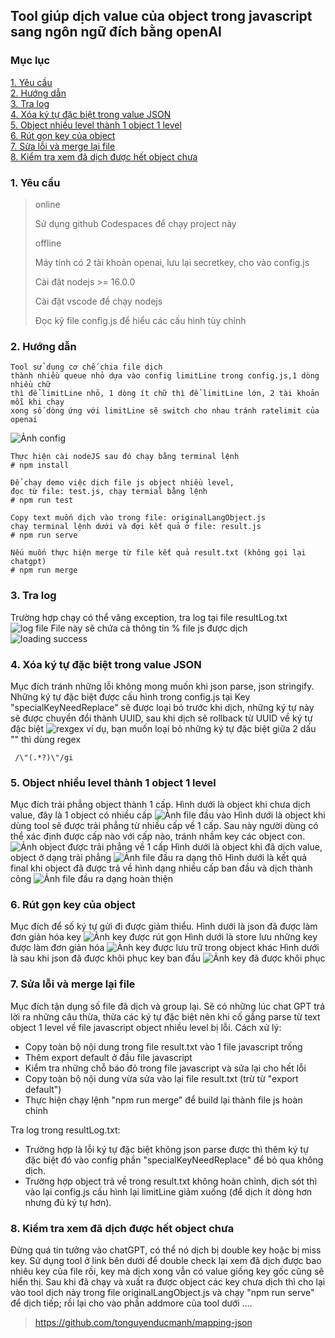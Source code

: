 ## Tool giúp dịch value của object trong javascript sang ngôn ngữ đích bằng openAI

### Mục lục

[1. Yêu cầu](#requirement)\
[2. Hướng dẫn](#tutorial)\
[3. Tra log](#log)\
[4. Xóa ký tự đặc biệt trong value JSON](#remove-special)\
[5. Object nhiều level thành 1 object 1 level](#simplified-object)\
[6. Rút gọn key của object](#short-link)\
[7. Sửa lỗi và merge lại file](#merge-file)\
[8. Kiểm tra xem đã dịch được hết object chưa](#double-check)

### <a name="requirement"></a> 1. Yêu cầu
> online
> 
> Sử dụng github Codespaces để chạy project này
>
> offline
> 
> Máy tính có 2 tài khoản openai, lưu lại secretkey, cho vào config.js
>
> Cài đặt nodejs >= 16.0.0
>
> Cài đặt vscode để chạy nodejs
>
> Đọc kỹ file config.js để hiểu các cấu hình tùy chỉnh

### <a name="tutorial"></a> 2. Hướng dẫn

```
Tool sử dụng cơ chế chia file dịch
thành nhiều queue nhỏ dựa vào config limitLine trong config.js,1 dòng nhiều chữ
thì để limitLine nhỏ, 1 dòng ít chữ thì để limitLine lớn, 2 tài khoản mỗi khi chạy
xong số dòng ứng với limitLine sẽ switch cho nhau tránh ratelimit của openai
```

![Ảnh config](images/read-config.png)

```
Thực hiện cài nodeJS sau đó chạy bằng terminal lệnh
# npm install
```

```
Để chạy demo việc dịch file js object nhiều level,
đọc từ file: test.js, chạy termial bằng lệnh
# npm run test
```

```
Copy text muốn dịch vào trong file: originalLangObject.js
chạy terminal lệnh dưới và đợi kết quả ở file: result.js
# npm run serve
```

```
Nếu muốn thực hiện merge từ file kết quả result.txt (không gọi lại chatgpt)
# npm run merge
```

### <a name="log"></a> 3. Tra log

Trường hợp chạy có thể văng exception, tra log tại file resultLog.txt
![log file](images/log-file.png)
File này sẽ chứa cả thông tin % file js được dịch
![loading success](images/log-success-percent-file.png)

### <a name="remove-special"></a> 4. Xóa ký tự đặc biệt trong value JSON

Mục đích tránh những lỗi không mong muốn khi json parse, json stringify.
Những ký tự đặc biệt được cấu hình trong config.js tại Key "specialKeyNeedReplace" sẽ được loại bỏ trước khi dịch, những ký tự này sẽ được chuyển đổi thành UUID, sau khi dịch sẽ rollback từ UUID về ký tự đặc biệt
![rexgex](images/regex.png)
ví dụ, bạn muốn loại bỏ những ký tự đặc biệt giữa 2 dấu "" thì dùng regex

```
 /\"(.*?)\"/gi
```

### <a name="simplified-object"></a> 5. Object nhiều level thành 1 object 1 level

Mục đích trải phẳng object thành 1 cấp.
Hình dưới là object khi chưa dịch value, đây là 1 object có nhiều cấp
![Ảnh file đầu vào](images/input-test.png)
Hình dưới là object khi dùng tool sẽ được trải phẳng từ nhiều cấp về 1 cấp.
Sau này người dùng có thể xác định được cấp nào với cấp nào, tránh nhầm key các object con.
![Ảnh object được trải phẳng về 1 cấp](<images/multiple-level-object to single-level-object.png>)
Hình dưới là object khi đã dịch value, object ở dạng trải phẳng
![Ảnh file đầu ra dạng thô](images/translated-one-level-object.png)
Hình dưới là kết quả final khi object đã được trả về hình dạng nhiều cấp ban đầu và dịch thành công
![Ảnh file đầu ra dạng hoàn thiện](images/one-level-to-multiple-level-object.png)

### <a name="short-link"></a> 6. Rút gọn key của object

Mục đích để số ký tự gửi đi được giảm thiểu.
Hình dưới là json đã được làm đơn giản hóa key
![Ảnh key được rút gọn](images/simplified-key-before-translate.png)
Hình dưới là store lưu những key được làm đơn giản hóa
![Ảnh key được lưu trữ trong object khác](images/simplified-key-store.png)
Hình dưới là sau khi json đã được khôi phục key ban đầu
![Ảnh key đã được khôi phục](images/simplified-key-translated-restored.png)

### <a name="merge-file"></a> 7. Sửa lỗi và merge lại file

Mục đích tận dụng số file đã dịch và group lại.
Sẽ có những lúc chat GPT trả lời ra những câu thừa, thừa các ký tự đặc biệt
nên khi cố gắng parse từ text object 1 level về file javascript object nhiều level bị lỗi.
Cách xử lý:

- Copy toàn bộ nội dung trong file result.txt vào 1 file javascript trống
- Thêm export default ở đầu file javascript
- Kiểm tra những chỗ báo đỏ trong file javascript và sửa lại cho hết lỗi
- Copy toàn bộ nội dung vừa sửa vào lại file result.txt (trừ từ "export default")
- Thực hiện chạy lệnh "npm run merge" để build lại thành file js hoàn chỉnh

Tra log trong resultLog.txt:

- Trường hợp là lỗi ký tự đặc biệt không json parse được thì thêm ký tự đặc biệt đó vào config phần "specialKeyNeedReplace" để bỏ qua không dịch.
- Trường hợp object trả về trong result.txt không hoàn chỉnh, dịch sót thì vào lại config.js cấu hình lại limitLine giảm xuống (để dịch ít dòng hơn nhưng đủ ký tự hơn).

### <a name="double-check"></a> 8. Kiểm tra xem đã dịch được hết object chưa

Đừng quá tin tưởng vào chatGPT, có thể nó dịch bị double key hoặc bị miss key.
Sử dụng tool ở link bên dưới để double check lại xem đã dịch được bao nhiêu key của file rồi, key mà dịch xong vẫn có value giống key gốc cũng sẽ hiển thị. Sau khi đã chạy và xuất ra được object các key chưa dịch thì cho lại vào tool dịch này trong file originalLangObject.js và chạy "npm run serve" để dịch tiếp; rồi lại cho vào phần addmore của tool dưới ....

> https://github.com/tonguyenducmanh/mapping-json
